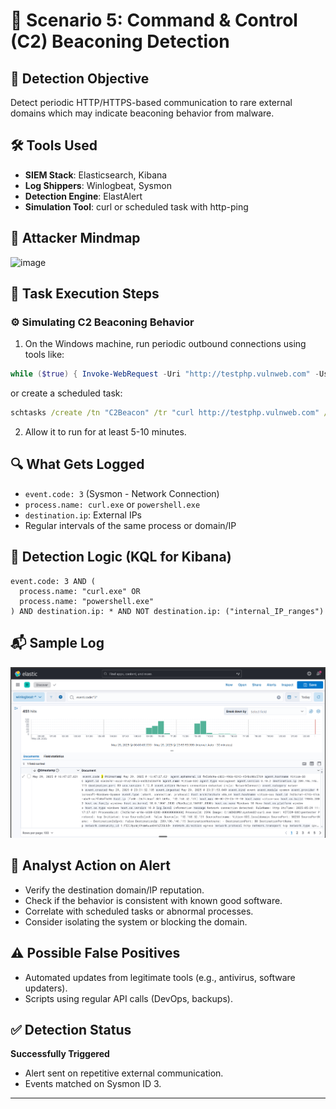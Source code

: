 # 📡 Scenario 5: Command & Control (C2) Beaconing Detection

## 🎯 Detection Objective
Detect periodic HTTP/HTTPS-based communication to rare external domains which may indicate beaconing behavior from malware.

## 🛠 Tools Used
- **SIEM Stack**: Elasticsearch, Kibana
- **Log Shippers**: Winlogbeat, Sysmon
- **Detection Engine**: ElastAlert
- **Simulation Tool**: curl or scheduled task with http-ping

## 👻 Attacker Mindmap
![image](https://github.com/user-attachments/assets/faead105-4160-4d7e-8a17-a2934267d410)

## 🧪 Task Execution Steps

### ⚙️ Simulating C2 Beaconing Behavior
1. On the Windows machine, run periodic outbound connections using tools like:
```powershell
while ($true) { Invoke-WebRequest -Uri "http://testphp.vulnweb.com" -UseBasicParsing; Start-Sleep -Seconds 60 }
```
or create a scheduled task:
```cmd
schtasks /create /tn "C2Beacon" /tr "curl http://testphp.vulnweb.com" /sc minute /mo 1
```

2. Allow it to run for at least 5-10 minutes.

## 🔍 What Gets Logged
- `event.code: 3` (Sysmon - Network Connection)
- `process.name: curl.exe` or `powershell.exe`
- `destination.ip`: External IPs
- Regular intervals of the same process or domain/IP

## 🧠 Detection Logic (KQL for Kibana)
```kql
event.code: 3 AND (
  process.name: "curl.exe" OR 
  process.name: "powershell.exe"
) AND destination.ip: * AND NOT destination.ip: ("internal_IP_ranges")
```

## 📬 Sample Log
![alt text](<sample log.png>)

## 🚨 Analyst Action on Alert
- Verify the destination domain/IP reputation.
- Check if the behavior is consistent with known good software.
- Correlate with scheduled tasks or abnormal processes.
- Consider isolating the system or blocking the domain.

## ⚠️ Possible False Positives
- Automated updates from legitimate tools (e.g., antivirus, software updaters).
- Scripts using regular API calls (DevOps, backups).

## ✅ Detection Status
**Successfully Triggered**
- Alert sent on repetitive external communication.
- Events matched on Sysmon ID 3.

---
